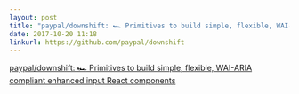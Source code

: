 ```yaml
---
layout: post
title: "paypal/downshift: 🏎 Primitives to build simple, flexible, WAI-ARIA compliant enhanced input React components"
date: 2017-10-20 11:18
linkurl: https://github.com/paypal/downshift
---
```


[paypal/downshift: 🏎 Primitives to build simple, flexible, WAI-ARIA compliant enhanced input React components](https://github.com/paypal/downshift)

> 